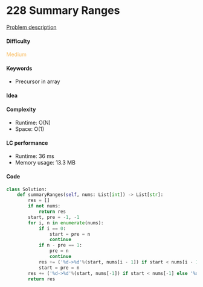 228 Summary Ranges
=======================
[Problem description](https://leetcode.com/problems/summary-ranges/)

#### Difficulty
<span style="color:#FABC60">Medium</span>

#### Keywords
- Precursor in array

#### Idea


#### Complexity
- Runtime: O(N)
- Space: O(1)

#### LC performance
- Runtime: 36 ms
- Memory usage: 13.3 MB

#### Code
```python
class Solution:
    def summaryRanges(self, nums: List[int]) -> List[str]:
        res = []
        if not nums:
            return res
        start, pre = -1, -1
        for i, n in enumerate(nums):
            if i == 0:
                start = pre = n
                continue
            if n - pre == 1:
                pre = n
                continue
            res += ('%d->%d'%(start, nums[i - 1]) if start < nums[i - 1] else '%d'%start),
            start = pre = n
        res += ('%d->%d'%(start, nums[-1]) if start < nums[-1] else '%d'%start),
        return res
                
```